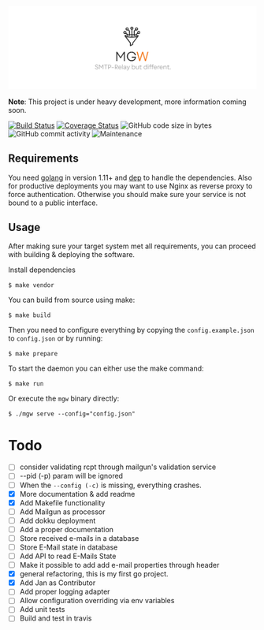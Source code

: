 ![MGW Logo](https://github.com/affiliator/mgw/raw/master/.github/banner.png "MGW Logo")

**Note**: This project is under heavy development, more information coming soon. 

[![Build Status](https://travis-ci.org/affiliator/mgw.svg?branch=master)](https://travis-ci.org/affiliator/mgw)
[![Coverage Status](https://coveralls.io/repos/github/affiliator/mgw/badge.svg?branch=master)](https://coveralls.io/github/affiliator/mgw?branch=master)
![GitHub code size in bytes](https://img.shields.io/github/languages/code-size/affiliator/mgw.svg?color=%234c1)
![GitHub commit activity](https://img.shields.io/github/commit-activity/m/affiliator/mgw.svg)
![Maintenance](https://img.shields.io/maintenance/yes/2019.svg)

## Requirements
You need [golang](https://github.com/golang/go) in version 1.11+ and [dep](https://github.com/golang/dep) to handle the dependencies.
Also for productive deployments you may want to use Nginx as reverse proxy to force authentication. Otherwise you should make sure your service is not bound to a public interface.

## Usage
After making sure your target system met all requirements, you can proceed with building & deploying the software.

Install dependencies
```
$ make vendor
```

You can build from source using make:
```
$ make build
```

Then you need to configure everything by copying the `config.example.json` to `config.json` or by running:
```
$ make prepare
```

To start the daemon you can either use the make command:
```
$ make run 
```

Or execute the `mgw` binary directly:
```
$ ./mgw serve --config="config.json"
```

# Todo
 - [ ] consider validating rcpt through mailgun's validation service 
 - [ ] --pid (-p) param will be ignored
 - [ ] When the `--config (-c)` is missing, everything crashes.  
 - [x] More documentation & add readme
 - [x] Add Makefile functionality
 - [ ] Add Mailgun as processor
 - [ ] Add dokku deployment
 - [ ] Add a proper documentation
 - [ ] Store received e-mails in a database
 - [ ] Store E-Mail state in database
 - [ ] Add API to read E-Mails State
 - [ ] Make it possible to add add e-mail properties through header
 - [x] general refactoring, this is my first go project. 
 - [x] Add Jan as Contributor
 - [ ] Add proper logging adapter
 - [ ] Allow configuration overriding via env variables
 - [ ] Add unit tests
 - [ ] Build and test in travis
